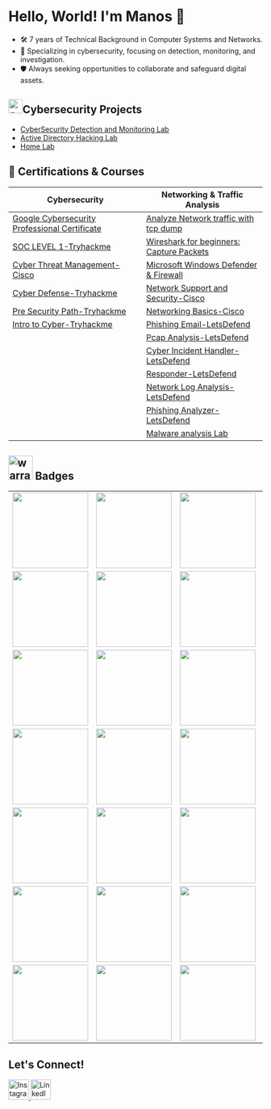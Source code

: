 # Hello, World! I'm Manos 👋

- 🛠️ 7 years of Technical Background in Computer Systems and Networks.
- 🔧 Specializing in cybersecurity, focusing on detection, monitoring, and investigation.
- 🛡️ Always seeking opportunities to collaborate and safeguard digital assets.

<h2><img width="28" height="28" src="https://img.icons8.com/color/48/concept.png" alt="concept"/>Cybersecurity Projects</h2>

  - [CyberSecurity Detection and Monitoring Lab](https://github.com/ManolisCraftedTech/LabProject)
  - [Active Directory Hacking Lab](https://github.com/ManolisCraftedTech/LabProject)
  - [Home Lab](https://github.com/ManolisCraftedTech/Home-Network/tree/main)

## 📜 Certifications & Courses
| **Cybersecurity** | **Networking & Traffic Analysis** |
|-------------------|-----------------------------------|
| [Google Cybersecurity Professional Certificate](https://www.coursera.org/account/accomplishments/specialization/WB5A7986YEUU) | [Analyze Network traffic with tcp dump](https://www.coursera.org/account/accomplishments/records/CDJBB5VAL564) |
| [SOC LEVEL 1-Tryhackme](https://tryhackme-certificates.s3-eu-west-1.amazonaws.com/THM-QHQFIKDBEJ.png) | [Wireshark for beginners: Capture Packets](https://www.coursera.org/account/accomplishments/records/8PWH4S8CG3K8) |
| [Cyber Threat Management-Cisco](https://www.credly.com/badges/32d4f145-6f64-42a1-b7b7-c3e6d1e2f19e/public_url) | [Microsoft Windows Defender & Firewall](https://www.coursera.org/account/accomplishments/records/UUTGFVNFWDWZ) |
| [Cyber Defense-Tryhackme](https://tryhackme-certificates.s3-eu-west-1.amazonaws.com/THM-DXOTFDP3AA.png) | [Network Support and Security-Cisco](https://www.credly.com/badges/24c286c0-f8cd-442f-accb-cd52ed628d8f) |
| [Pre Security Path-Tryhackme](https://tryhackme-certificates.s3-eu-west-1.amazonaws.com/THM-YHQSJTYLDP.png) | [Networking Basics-Cisco](https://www.credly.com/badges/df72e907-2932-48e2-bf14-79944f2cb961) |
| [Intro to Cyber-Tryhackme](https://tryhackme-certificates.s3-eu-west-1.amazonaws.com/THM-RFEV8BD7LH.png) | [Phishing Email-LetsDefend](https://app.letsdefend.io/my-rewards/detail/ea4986dd-74c9-4f50-b304-27bbd94dc78f) |
| | [Pcap Analysis-LetsDefend](https://app.letsdefend.io/my-rewards/detail/7c9fe3b5-b8ec-44c9-a6ed-ce941d0f9ba0) |
| | [Cyber Incident Handler-LetsDefend](https://app.letsdefend.io/my-rewards/detail/1716f63a-20e6-4549-aff6-1557a885df03) |
| | [Responder-LetsDefend](https://app.letsdefend.io/my-rewards/detail/34d2529d-bc46-46d5-8f1b-dbd731c6b016) |
| | [Network Log Analysis-LetsDefend](https://app.letsdefend.io/my-rewards/detail/74a2f13f-0354-4329-b6c1-0559547306a3) |
| | [Phishing Analyzer-LetsDefend](https://app.letsdefend.io/my-rewards/detail/421849ec-3ebd-4124-93b7-2f70fd1257bf) |
| | [Malware analysis Lab](https://app.letsdefend.io/my-rewards/detail/e9819aaacc3244bc9fdd8962e40914ca) |


<h2><img width="48" height="48" src="https://img.icons8.com/color/48/warranty.png" alt="warranty"/> Badges</h2>

<table>
  <tr>
    <td><a href="https://www.credly.com/badges/10adc208-de13-4b5d-88f4-a3c0f5053d58"><img src="https://i.postimg.cc/rFT2D51D/google-cybersecurity-certificate.png" width="150"/></a></td>
    <td><a href="https://www.credly.com/badges/32d4f145-6f64-42a1-b7b7-c3e6d1e2f19e/public_url"><img src="https://i.postimg.cc/bYkBpxm2/cyber-threat-management.png" width="150"/></a></td>
    <td><a href="https://www.credly.com/badges/24c286c0-f8cd-442f-accb-cd52ed628d8f"><img src="https://i.postimg.cc/QN5Xz8Nr/network-support.png" width="150"/></a></td>
    <td><a href="https://www.credly.com/badges/df72e907-2932-48e2-bf14-79944f2cb961"><img src="https://i.postimg.cc/xTKWvqfc/networking-basics.png" width="150"/></a></td>
  </tr>
  <tr>
    <td><a href="https://www.credly.com/badges/4ce417c4-b98e-4f8c-a221-aa2c50e62f6d"><img src="https://i.postimg.cc/43y0gj0J/networking-academy-learn-a-thon-2023.png" width="150"/></a></td>
    <td><a href="https://tryhackme.com/manolis25/badges/intro-to-pentesting"><img src="https://i.postimg.cc/Vvt1YHKn/Screenshot-2024-02-08-224657-removebg-preview.png" width="150"/></a></td>
    <td><a href="https://tryhackme.com/manolis25/badges/terminaled"><img src="https://i.postimg.cc/fLRmHKgq/Screenshot-2024-01-18-213600-removebg-preview.png" width="150"/></a></td>
    <td><a href="https://tryhackme.com/manolis25/badges/wireshark"><img src="https://i.postimg.cc/rmXB6frj/Screenshot-2024-01-18-214808-removebg-preview.png" width="150"/></a></td>
  </tr>
    <tr>
    <td><a href="https://tryhackme.com/manolis25/badges/metasploitable"><img src="https://i.postimg.cc/VvRv0rwy/Screenshot-2024-01-18-213620-removebg-preview.png" width="150"/></a></td>
    <td><a href="https://tryhackme.com/manolis25/badges/owasp-10"><img src="https://i.postimg.cc/NMZS8pgm/Screenshot-2024-01-18-214700-removebg-preview.png" width="150"/></a></td>
    <td><a href="https://tryhackme.com/manolis25/badges/phishing"><img src="https://i.postimg.cc/YCwkBqBY/Screenshot-2024-01-18-214715-removebg-preview.png" width="150"/></a></td>
    <td><a href="https://tryhackme.com/manolis25/badges/world-wide-web"><img src="https://i.postimg.cc/gkycJ6DN/Screenshot-2024-01-18-213537-removebg-preview.png" width="150"/></a></td>
  </tr>
  <tr>
    <td><a href="https://tryhackme.com/manolis25/badges/web-fund"><img src="https://i.postimg.cc/BbK6NY20/Screenshot-2024-01-18-214748-removebg-preview.png" width="150"/></a></td>
    <td><a href="https://tryhackme.com/manolis25/badges/network-fundamentals"><img src="https://i.postimg.cc/SQfxrv2m/Screenshot-2024-01-18-214641-removebg-preview.png" width="150"/></a></td>
    <td><a href="https://tryhackme.com/manolis25/badges/hash-cracker"><img src="https://i.postimg.cc/mZPGcpYd/Screenshot-2024-01-18-213457-removebg-preview.png" width="150"/></a></td>
    <td><a href="https://tryhackme.com/manolis25/badges/blue"><img src="https://i.postimg.cc/FRgk0sX4/Screenshot-2024-01-18-213443-removebg-preview.png" width="150"/></a></td>
  </tr>
  <tr>
    <td><a href="https://tryhackme.com/manolis25/badges/30-day-streak"><img src="https://i.postimg.cc/3xvRgJ2c/Screenshot-2024-01-18-214733-removebg-preview.png" width="150"/></a></td>
    <td><a href="https://app.letsdefend.io/my-rewards/detail/0f839b43-1d1f-4b8d-b2bb-ec1e61d83a29"><img src="https://i.postimg.cc/L82drCRX/Screenshot-2024-09-07-1315801.png" width="150"/></a></td>
    <td><a href="https://app.letsdefend.io/my-rewards/detail/8d445935-4345-41d2-bf13-e2a3dab54874"><img src="https://i.postimg.cc/gj857RT8/Screenshot-2024-09-07-135750.png" width="150"/></a></td>
    <td><a href="https://app.letsdefend.io/my-rewards/detail/ce091604-4717-496d-b6ee-c35a46017f1e"><img src="https://i.postimg.cc/BQfRKYjg/1121.png" width="150"/></a></td>
   </tr>
  <tr>
    <td><a href="https://app.letsdefend.io/my-rewards/detail/e35ee934-28ac-4102-afa8-a569fe983544"><img src="https://i.postimg.cc/ZKkzLYM6/Screensh123233ot-2024-09-07-135823.png" width="150"/></a></td>
    <td><a href="https://app.letsdefend.io/my-rewards/detail/ea4986dd-74c9-4f50-b304-27bbd94dc78f"><img src="https://i.postimg.cc/QdQTwZjq/Screenshot-2024-09-20-083215.png" width="150"/></a></td>
    <td><a href="https://app.letsdefend.io/my-rewards/detail/7c9fe3b5-b8ec-44c9-a6ed-ce941d0f9ba0"><img src="https://i.postimg.cc/wjZmFwDt/1231312321312321.png" width="150"/></a></td> 
    <td><a href="https://app.letsdefend.io/my-rewards/detail/1716f63a-20e6-4549-aff6-1557a885df03"><img src="https://i.postimg.cc/Kc192Vhf/Screenshot-2024-09-27-222257.png" width="150"/></a></td>
  
  </tr> 
  <tr>
    <td><a href="https://app.letsdefend.io/my-rewards/detail/421849ec-3ebd-4124-93b7-2f70fd1257bf"><img src="https://i.postimg.cc/rwpvKpXv/Screenshot-2024-09-28-210118.png" width="150"/></a></td>
    <td><a href="https://app.letsdefend.io/my-rewards/detail/74a2f13f-0354-4329-b6c1-0559547306a3"><img src="https://i.postimg.cc/hGBT2XDY/Screenshot-2024-09-28-210132.png" width="150"/></a></td>
    <td><a href="https://app.letsdefend.io/my-rewards/detail/34d2529d-bc46-46d5-8f1b-dbd731c6b016"><img src="https://i.postimg.cc/TwCB4WmP/Screenshot-2024-09-27-222310.png" width="150"/></a></td>
    <td><a href="https://app.letsdefend.io/my-rewards/detail/e9819aaacc3244bc9fdd8962e40914ca"><img src="https://i.postimg.cc/fRrvWC5f/Screenshot-2024-10-13-000202.png" width="150"/></a></td>
  </tr>
     
</table>

<h2> Let's Connect!</h2>
<p>
  <a href="https://instagram.com/manolis.atsas" target="_blank">
    <img src="https://img.icons8.com/fluent/48/000000/instagram-new.png" alt="Instagram" width="40px"/>
  </a>
  <a href="https://linkedin.com/in/manolis-atsas" target="_blank">
    <img src="https://img.icons8.com/fluent/48/000000/linkedin.png" alt="LinkedIn" width="40px"/>
  </a>
</p>


